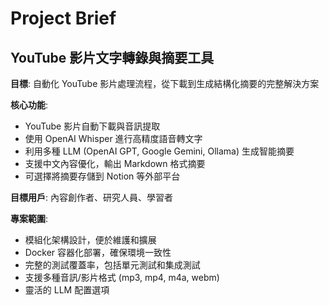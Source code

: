 # Project Brief

## YouTube 影片文字轉錄與摘要工具

**目標**: 自動化 YouTube 影片處理流程，從下載到生成結構化摘要的完整解決方案

**核心功能**:
- YouTube 影片自動下載與音訊提取
- 使用 OpenAI Whisper 進行高精度語音轉文字
- 利用多種 LLM (OpenAI GPT, Google Gemini, Ollama) 生成智能摘要
- 支援中文內容優化，輸出 Markdown 格式摘要
- 可選擇將摘要存儲到 Notion 等外部平台

**目標用戶**: 內容創作者、研究人員、學習者

**專案範圍**:
- 模組化架構設計，便於維護和擴展
- Docker 容器化部署，確保環境一致性
- 完整的測試覆蓋率，包括單元測試和集成測試
- 支援多種音訊/影片格式 (mp3, mp4, m4a, webm)
- 靈活的 LLM 配置選項